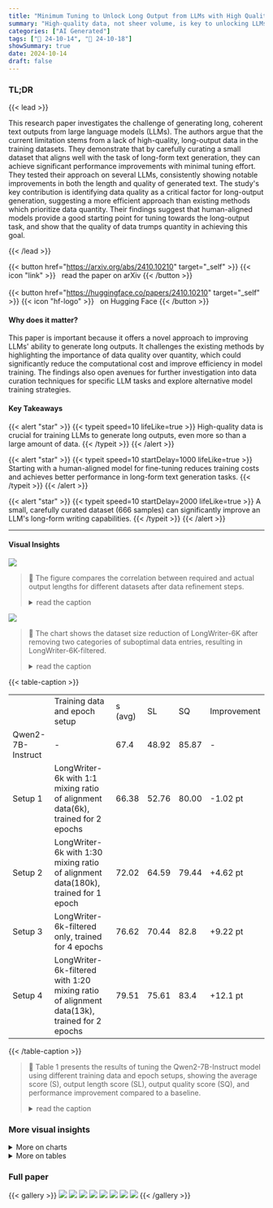 ```yaml
---
title: "Minimum Tuning to Unlock Long Output from LLMs with High Quality Data as the Key"
summary: "High-quality data, not sheer volume, is key to unlocking LLMs' potential for generating long, coherent outputs, as demonstrated by significant performance improvements with minimal tuning."
categories: ["AI Generated"]
tags: ["🔖 24-10-14", "🤗 24-10-18"]
showSummary: true
date: 2024-10-14
draft: false
---
```


### TL;DR


{{< lead >}}

This research paper investigates the challenge of generating long, coherent text outputs from large language models (LLMs).  The authors argue that the current limitation stems from a lack of high-quality, long-output data in the training datasets.  They demonstrate that by carefully curating a small dataset that aligns well with the task of long-form text generation, they can achieve significant performance improvements with minimal tuning effort.  They tested their approach on several LLMs, consistently showing notable improvements in both the length and quality of generated text.  The study's key contribution is identifying data quality as a critical factor for long-output generation, suggesting a more efficient approach than existing methods which prioritize data quantity.  Their findings suggest that human-aligned models provide a good starting point for tuning towards the long-output task, and show that the quality of data trumps quantity in achieving this goal.

{{< /lead >}}


{{< button href="https://arxiv.org/abs/2410.10210" target="_self" >}}
{{< icon "link" >}} &nbsp; read the paper on arXiv
{{< /button >}}
<br><br>
{{< button href="https://huggingface.co/papers/2410.10210" target="_self" >}}
{{< icon "hf-logo" >}} &nbsp; on Hugging Face
{{< /button >}}

#### Why does it matter?
This paper is important because it offers a novel approach to improving LLMs' ability to generate long outputs.  It challenges the existing methods by highlighting the importance of data quality over quantity, which could significantly reduce the computational cost and improve efficiency in model training.  The findings also open avenues for further investigation into data curation techniques for specific LLM tasks and explore alternative model training strategies.
#### Key Takeaways

{{< alert "star" >}}
{{< typeit speed=10 lifeLike=true >}} High-quality data is crucial for training LLMs to generate long outputs, even more so than a large amount of data. {{< /typeit >}}
{{< /alert >}}

{{< alert "star" >}}
{{< typeit speed=10 startDelay=1000 lifeLike=true >}} Starting with a human-aligned model for fine-tuning reduces training costs and achieves better performance in long-form text generation tasks. {{< /typeit >}}
{{< /alert >}}

{{< alert "star" >}}
{{< typeit speed=10 startDelay=2000 lifeLike=true >}} A small, carefully curated dataset (666 samples) can significantly improve an LLM's long-form writing capabilities. {{< /typeit >}}
{{< /alert >}}

------
#### Visual Insights



![](figures/figures_7_0.png)

> 🔼 The figure compares the correlation between required and actual output lengths for different datasets after data refinement steps.
> <details>
> <summary>read the caption</summary>
> Figure 2: Comparison of different dataset's 'length-following' characteristics.
> </details>





![](charts/charts_3_0.png)

> 🔼 The chart shows the dataset size reduction of LongWriter-6K after removing two categories of suboptimal data entries, resulting in LongWriter-6K-filtered.
> <details>
> <summary>read the caption</summary>
> Figure 1: Two-Stage Data Refinement on LongWriter-6K
> </details>





{{< table-caption >}}
<table id='1' style='font-size:16px'><tr><td></td><td>Training data and epoch setup</td><td>s (avg)</td><td>SL</td><td>SQ</td><td>Improvement</td></tr><tr><td>Qwen2-7B-Instruct</td><td>-</td><td>67.4</td><td>48.92</td><td>85.87</td><td>-</td></tr><tr><td>Setup 1</td><td>LongWriter-6k with 1:1 mixing ratio of alignment data(6k), trained for 2 epochs</td><td>66.38</td><td>52.76</td><td>80.00</td><td>-1.02 pt</td></tr><tr><td>Setup 2</td><td>LongWriter-6k with 1:30 mixing ratio of alignment data(180k), trained for 1 epoch</td><td>72.02</td><td>64.59</td><td>79.44</td><td>+4.62 pt</td></tr><tr><td>Setup 3</td><td>LongWriter-6k-filtered only, trained for 4 epochs</td><td>76.62</td><td>70.44</td><td>82.8</td><td>+9.22 pt</td></tr><tr><td>Setup 4</td><td>LongWriter-6k-filtered with 1:20 mixing ratio of alignment data(13k), trained for 2 epochs</td><td>79.51</td><td>75.61</td><td>83.4</td><td>+12.1 pt</td></tr></table>{{< /table-caption >}}

> 🔼 Table 1 presents the results of tuning the Qwen2-7B-Instruct model using different training data and epoch setups, showing the average score (S), output length score (SL), output quality score (SQ), and performance improvement compared to a baseline.
> <details>
> <summary>read the caption</summary>
> Table 1: Tuning Qwen2-7B-Instruct with various setups for long-writing task.
> </details>



### More visual insights



<details>
<summary>More on charts
</summary>


![](charts/charts_3_1.png "🔼 Figure 2: Comparison of different dataset's 'length-following' characteristics.")

> 🔼 Figure 2 shows a comparison of the length-following characteristics of different datasets after applying filtration of Category 1 and 2 data entries, illustrating the improved correlation between required and actual output lengths after data refinement.
> <details>
> <summary>read the caption</summary>
> Figure 2: Comparison of different dataset's 'length-following' characteristics.
> </details>


![](charts/charts_5_0.png "🔼 Figure 3: Improvement on \'length-following\' characteristics on Qwen2-7B-Instruct.")

> 🔼 The chart compares the length-following characteristics of the original Qwen2-7B-Instruct model and the fine-tuned MS-LongWriter-Qwen2-7B-Instruct model, showing improved adherence to the instructed length in the latter.
> <details>
> <summary>read the caption</summary>
> Figure 3: Improvement on \'length-following\' characteristics on Qwen2-7B-Instruct.
> </details>


</details>



<details>
<summary>More on tables
</summary>


{{< table-caption >}}
<table id='1' style='font-size:18px'><tr><td></td><td>Training data and epoch setup</td><td>s (avg) SL SQ</td><td>Improvement</td></tr><tr><td>GLM4-9b-Chat</td><td>-</td><td>67.8 52.8 82.78</td><td>-</td></tr><tr><td>LongWriter-GLM4-9B[7, 8]</td><td>Trained from GLM-4-9B[11] with LongWrite-6k plus 1:30 mixing ratio using entire GLM chat SFT dataset (180k), trained for 4 epochs</td><td>80.5 78.6 82.3</td><td>+12.7 pt</td></tr><tr><td>Setup 4</td><td>LongWriter-6k-filtered with 1:20 mixing ratio of alignment data (13k), trained for 2 epochs</td><td>79.88 77.42 82.33</td><td>+12.08 pt</td></tr></table>{{< /table-caption >}}
> 🔼 {{ table.description }}
> <details>
> <summary>read the caption</summary>
> {{ table.caption }}
> </details>


> Table 2 presents the results of tuning the GLM4-9b-Chat model using different training data setups and compares the performance to the original LongWriter model.


{{< table-caption >}}
<table id='3' style='font-size:18px'><tr><td></td><td>Training data and epoch setup</td><td>s (avg)</td><td>SL</td><td>SQ</td><td>Improvement</td></tr><tr><td>Qwen2. 5-7B-Instruct</td><td>-</td><td>75.79</td><td>66.4</td><td>85.17</td><td>-</td></tr><tr><td>Setup 4</td><td>LongWriter-6k-filtered with 1:20 mixing ratio of alignment data (13k), trained for 2 epochs</td><td>79.88</td><td>77.42</td><td>82.33</td><td>+4.75 pt</td></tr><tr><td>Setup 5</td><td>Based on Setup 4, introduce additional annealing with learning rate of 2e - 6 using LongWriter-6k-filtered for another 2 epochs</td><td>82.84</td><td>81.24</td><td>84.44</td><td>+7.05 pt</td></tr></table>{{< /table-caption >}}
> 🔼 {{ table.description }}
> <details>
> <summary>read the caption</summary>
> {{ table.caption }}
> </details>


> The table presents the performance of the Qwen2.5-7B-Instruct model fine-tuned using different training data and epoch setups for long-form text generation.


</details>


### Full paper

{{< gallery >}}
<img src="paper_images/1.png" class="grid-w50 md:grid-w33 xl:grid-w25" />
<img src="paper_images/2.png" class="grid-w50 md:grid-w33 xl:grid-w25" />
<img src="paper_images/3.png" class="grid-w50 md:grid-w33 xl:grid-w25" />
<img src="paper_images/4.png" class="grid-w50 md:grid-w33 xl:grid-w25" />
<img src="paper_images/5.png" class="grid-w50 md:grid-w33 xl:grid-w25" />
<img src="paper_images/6.png" class="grid-w50 md:grid-w33 xl:grid-w25" />
<img src="paper_images/7.png" class="grid-w50 md:grid-w33 xl:grid-w25" />
<img src="paper_images/8.png" class="grid-w50 md:grid-w33 xl:grid-w25" />
{{< /gallery >}}
